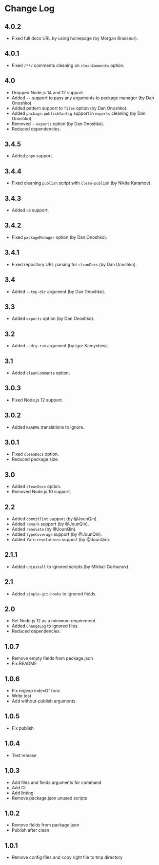# Change Log

## 4.0.2
* Fixed full docs URL by using homepage (by Morgan Brasseur).

## 4.0.1
* Fixed `/**/` comments cleaning on `cleanComments` option.

## 4.0
* Dropped Node.js 14 and 12 support.
* Added `--` support to pass any arguments to package manager (by Dan Onoshko).
* Added pattern support to `files` option (by Dan Onoshko).
* Added `package.publishConfig` support in `exports` cleaning (by Dan Onoshko).
* Removed `--exports` option (by Dan Onoshko).
* Reduced dependencies.

## 3.4.5
* Added `pnpm` support.

## 3.4.4
* Fixed cleaning `publish` script with `clean-publish` (by Nikita Karamov).

## 3.4.3
* Added `c8` support.

## 3.4.2
* Fixed `packageManager` option (by Dan Onoshko).

## 3.4.1
* Fixed repository URL parsing for `cleanDocs` (by Dan Onoshko).

## 3.4
* Added `--tmp-dir` argument (by Dan Onoshko).

## 3.3
* Added `exports` option (by Dan Onoshko).

## 3.2
* Added `--dry-run` argument (by Igor Kamyshev).

## 3.1
* Added `cleanComments` option.

## 3.0.3
* Fixed Node.js 12 support.

## 3.0.2
* Added `README` translations to ignore.

## 3.0.1
* Fixed `cleanDocs` option.
* Reduced package size.

## 3.0
* Added `cleanDocs` option.
* Removed Node.js 10 support.

## 2.2
* Added `commitlint` support (by @JounQin).
* Added `remark` support (by @JounQin).
* Added `renovate` (by @JounQin).
* Added `typeCoverage` support (by @JounQin).
* Added Yarn `resolutions` support (by @JounQin).

## 2.1.1
* Added `uninstall` to ignored scripts (by Mikhail Gorbunov).

## 2.1
* Added `simple-git-hooks` to ignored fields.

## 2.0
* Set Node.js 12 as a minimum requirement.
* Added `ChangeLog` to ignored files.
* Reduced dependencies.

## 1.0.7
* Remove empty fields from package.json
* Fix README

## 1.0.6
* Fix regexp indexOf func
* Write test
* Add without-publish arguments

## 1.0.5
* Fix publish

## 1.0.4
* Test release

## 1.0.3
* Add files and fields arguments for command
* Add CI
* Add linting
* Remove package.json unused scripts

## 1.0.2
* Remove fields from package.json
* Publish after clean

## 1.0.1
* Remove config files and copy right file to tmp directory
